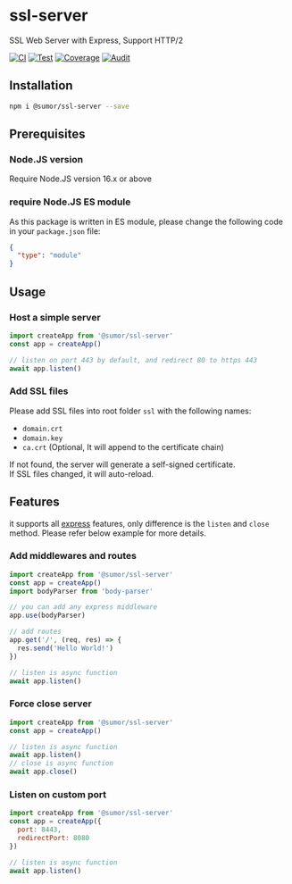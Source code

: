# ssl-server

SSL Web Server with Express, Support HTTP/2

[![CI](https://github.com/sumor-cloud/ssl-server/actions/workflows/ci.yml/badge.svg)](https://github.com/sumor-cloud/ssl-server/actions/workflows/ci.yml)
[![Test](https://github.com/sumor-cloud/ssl-server/actions/workflows/ut.yml/badge.svg)](https://github.com/sumor-cloud/ssl-server/actions/workflows/ut.yml)
[![Coverage](https://github.com/sumor-cloud/ssl-server/actions/workflows/coverage.yml/badge.svg)](https://github.com/sumor-cloud/ssl-server/actions/workflows/coverage.yml)
[![Audit](https://github.com/sumor-cloud/ssl-server/actions/workflows/audit.yml/badge.svg)](https://github.com/sumor-cloud/ssl-server/actions/workflows/audit.yml)

## Installation

```bash
npm i @sumor/ssl-server --save
```

## Prerequisites

### Node.JS version

Require Node.JS version 16.x or above

### require Node.JS ES module

As this package is written in ES module,
please change the following code in your `package.json` file:

```json
{
  "type": "module"
}
```

## Usage

### Host a simple server

```javascript
import createApp from '@sumor/ssl-server'
const app = createApp()

// listen on port 443 by default, and redirect 80 to https 443
await app.listen()
```

### Add SSL files

Please add SSL files into root folder `ssl` with the following names:

- `domain.crt`
- `domain.key`
- `ca.crt` (Optional, It will append to the certificate chain)

If not found, the server will generate a self-signed certificate.  
If SSL files changed, it will auto-reload.

## Features

it supports all [express](https://www.npmjs.com/package/express) features, only difference is the `listen` and `close` method. Please refer below example for more details.

### Add middlewares and routes

```javascript
import createApp from '@sumor/ssl-server'
const app = createApp()
import bodyParser from 'body-parser'

// you can add any express middleware
app.use(bodyParser)

// add routes
app.get('/', (req, res) => {
  res.send('Hello World!')
})

// listen is async function
await app.listen()
```

### Force close server

```javascript
import createApp from '@sumor/ssl-server'
const app = createApp()

// listen is async function
await app.listen()
// close is async function
await app.close()
```

### Listen on custom port

```javascript
import createApp from '@sumor/ssl-server'
const app = createApp({
  port: 8443,
  redirectPort: 8080
})

// listen is async function
await app.listen()
```
